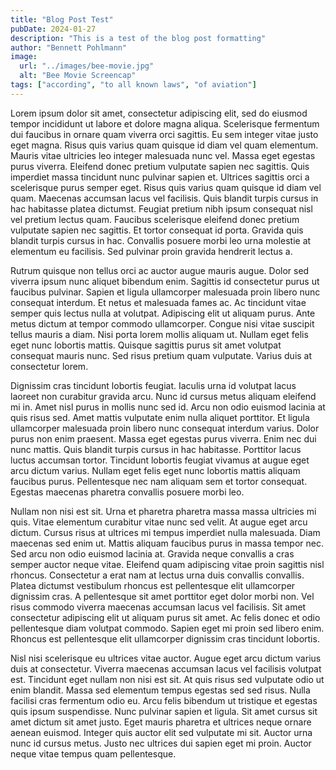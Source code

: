 ```yaml
---
title: "Blog Post Test"
pubDate: 2024-01-27
description: "This is a test of the blog post formatting"
author: "Bennett Pohlmann"
image:
  url: "../images/bee-movie.jpg"
  alt: "Bee Movie Screencap"
tags: ["according", "to all known laws", "of aviation"]
---
```


Lorem ipsum dolor sit amet, consectetur adipiscing elit, sed do eiusmod tempor incididunt ut labore et dolore magna aliqua. Scelerisque fermentum dui faucibus in ornare quam viverra orci sagittis. Eu sem integer vitae justo eget magna. Risus quis varius quam quisque id diam vel quam elementum. Mauris vitae ultricies leo integer malesuada nunc vel. Massa eget egestas purus viverra. Eleifend donec pretium vulputate sapien nec sagittis. Quis imperdiet massa tincidunt nunc pulvinar sapien et. Ultrices sagittis orci a scelerisque purus semper eget. Risus quis varius quam quisque id diam vel quam. Maecenas accumsan lacus vel facilisis. Quis blandit turpis cursus in hac habitasse platea dictumst. Feugiat pretium nibh ipsum consequat nisl vel pretium lectus quam. Faucibus scelerisque eleifend donec pretium vulputate sapien nec sagittis. Et tortor consequat id porta. Gravida quis blandit turpis cursus in hac. Convallis posuere morbi leo urna molestie at elementum eu facilisis. Sed pulvinar proin gravida hendrerit lectus a.

Rutrum quisque non tellus orci ac auctor augue mauris augue. Dolor sed viverra ipsum nunc aliquet bibendum enim. Sagittis id consectetur purus ut faucibus pulvinar. Sapien et ligula ullamcorper malesuada proin libero nunc consequat interdum. Et netus et malesuada fames ac. Ac tincidunt vitae semper quis lectus nulla at volutpat. Adipiscing elit ut aliquam purus. Ante metus dictum at tempor commodo ullamcorper. Congue nisi vitae suscipit tellus mauris a diam. Nisi porta lorem mollis aliquam ut. Nullam eget felis eget nunc lobortis mattis. Quisque sagittis purus sit amet volutpat consequat mauris nunc. Sed risus pretium quam vulputate. Varius duis at consectetur lorem.

Dignissim cras tincidunt lobortis feugiat. Iaculis urna id volutpat lacus laoreet non curabitur gravida arcu. Nunc id cursus metus aliquam eleifend mi in. Amet nisl purus in mollis nunc sed id. Arcu non odio euismod lacinia at quis risus sed. Amet mattis vulputate enim nulla aliquet porttitor. Et ligula ullamcorper malesuada proin libero nunc consequat interdum varius. Dolor purus non enim praesent. Massa eget egestas purus viverra. Enim nec dui nunc mattis. Quis blandit turpis cursus in hac habitasse. Porttitor lacus luctus accumsan tortor. Tincidunt lobortis feugiat vivamus at augue eget arcu dictum varius. Nullam eget felis eget nunc lobortis mattis aliquam faucibus purus. Pellentesque nec nam aliquam sem et tortor consequat. Egestas maecenas pharetra convallis posuere morbi leo.

Nullam non nisi est sit. Urna et pharetra pharetra massa massa ultricies mi quis. Vitae elementum curabitur vitae nunc sed velit. At augue eget arcu dictum. Cursus risus at ultrices mi tempus imperdiet nulla malesuada. Diam maecenas sed enim ut. Mattis aliquam faucibus purus in massa tempor nec. Sed arcu non odio euismod lacinia at. Gravida neque convallis a cras semper auctor neque vitae. Eleifend quam adipiscing vitae proin sagittis nisl rhoncus. Consectetur a erat nam at lectus urna duis convallis convallis. Platea dictumst vestibulum rhoncus est pellentesque elit ullamcorper dignissim cras. A pellentesque sit amet porttitor eget dolor morbi non. Vel risus commodo viverra maecenas accumsan lacus vel facilisis. Sit amet consectetur adipiscing elit ut aliquam purus sit amet. Ac felis donec et odio pellentesque diam volutpat commodo. Sapien eget mi proin sed libero enim. Rhoncus est pellentesque elit ullamcorper dignissim cras tincidunt lobortis.

Nisl nisi scelerisque eu ultrices vitae auctor. Augue eget arcu dictum varius duis at consectetur. Viverra maecenas accumsan lacus vel facilisis volutpat est. Tincidunt eget nullam non nisi est sit. At quis risus sed vulputate odio ut enim blandit. Massa sed elementum tempus egestas sed sed risus. Nulla facilisi cras fermentum odio eu. Arcu felis bibendum ut tristique et egestas quis ipsum suspendisse. Nunc pulvinar sapien et ligula. Sit amet cursus sit amet dictum sit amet justo. Eget mauris pharetra et ultrices neque ornare aenean euismod. Integer quis auctor elit sed vulputate mi sit. Auctor urna nunc id cursus metus. Justo nec ultrices dui sapien eget mi proin. Auctor neque vitae tempus quam pellentesque.
